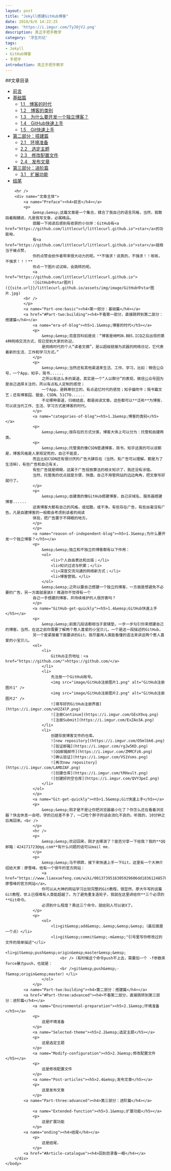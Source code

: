 ```yaml
---
layout: post
title: "Jekyll搭建GitHub博客"
date: 2018/8/6 14:22:25 
image: 'https://i.imgur.com/TyJ0jVJ.png'
description: 真正手把手教学
category: '浮生刘记'
tags:
- Jekyll
- GitHub博客
- 手把手
introduction: 真正手把手教学
---
```

##文章目录
* [前言](#Preface)
* [基础篇](#Part-one:basic)
    * [1.1 博客的时代](#era-of-blog)
	* [1.2 博客的类别](#categories-of-blog)
	* [1.3 为什么要开发一个独立博客？](#reason-of-independent-blog)
	* [1.4 GitHub快速上手](#GitHub-get-quickly)
	* [1.5 Git快速上手](#Git-get-quickly)
* [第二部分：搭建篇](#Part-two:building)
	* [2.1 环境准备](#Environmental-preparation)
	* [2.2 选定主题](#Selected-theme)
	* [2.3 修改配置文件](#Modify-configuration)
	* [2.4 发布文章](#Post-articles)
* [第三部分：进阶篇](#Part-three:advanced)
	* [3.1 扩展功能](#Extended-function)
* [结尾](#ending)
<html>
	<head>
		<meta charset="utf8">
	</head>
	<body>
		
		<hr />
		<div name="文章主体">
			<a name="Preface"><h4>前言</h4></a>
			<p>
				&emsp;&emsp;这篇文章是一个集合，糅合了我自己的语言风格，当然，我敢拍着胸脯说，凡是我写文章，必属精品。
				提醒一下阅读后感到有收获的小伙伴：GitHub有<a href="https://github.com/littlecurl/littlecurl.github.io">star</a>的功能呦，
				有<a href="https://github.com/littlecurl/littlecurl.github.io">star</a>就相当于被点赞，
				你的点赞会给作者带来很大动力的呢。**不强求！说真的，不强求！！咳咳，不强求！！！**
				你点一下图片试试嘛，会跳转的呢。
				<a href="https://github.com/littlecurl/littlecurl.github.io">
				![GitHub中star图片]({{site.url}}/littlecurl.github.io/assets/img/image/GitHub中star图片.jpg)
			<br /> 
			</p>
			<a name="Part-one:basic"><h4>第一部分：基础篇</h4></a>
			<a href="#Part-two:building"><h4>不看第一部分，直接跳转到第二部分：搭建篇</h4></a>
				<a name="era-of-blog"><h5>1.1&emsp;博客的时代</h5></a>
				<p>
					&emsp;&emsp;百度百科如是说：“博客是继MSN.BBS.ICQ之后出现的第4种网络交流方式，现已受到大家的欢迎，
					是网络时代的个人“读者文摘”，是以超级链接为武器的网络日记，它代表着新的生活、工作和学习方式。”
				</p>
				<p>
					&emsp;&emsp;当然还有其他渠道来生活、工作、学习，比如：微信公众号，一个App，知乎，简书......
					之所以有这么多的渠道，其实是一个“人以群分”的表现，微信公众号因为是自己选择关注的，所以有点私人定制的感觉；
					一个App，是韩寒创立的，有点追忆时代的感觉；知乎偏吹牛；简书篇文艺；还有博客园、掘金、CSDN、51CTO......
					不论哪种渠道，归根结底，都是阅读文章。这些都可以**泛称**为博客，可以说当代工作、生活、学习方式是博客的时代。
				</p>
				<a name="categories-of-blog"><h5>1.2&emsp;博客的类别</h5></a>
				<p>
					&emsp;&emsp;按存在的方式分类，博客大体上可以分为：托管和自建两类。
				<p>
					&emsp;&emsp;托管类的像CSDN普通博客，简书，知乎这类的可以说都是，博客风格是人家规定死的，自己不能变，
				而且比如CSDN还有很讨厌的广告大肆存在（当然，有广告可以理解，都是为了生活嘛），有些广告和自己有关，
				有些广告就是碍眼，这属于广告投放算法的相关知识了，我还没有涉猎。
				当然，托管类的优点就是方便，快捷。自己不用管网站的边边角角，把文章写好就行了。
				</p>
				<p>
					&emsp;&emsp;自建类的像GitHub搭建博客，自己买域名、服务器搭建博客......
				这类博客大都有自己的风格，或炫酷，或干净。有些存在广告，有些丝毫没有广告。凡是自建博客的一般都会考虑到读者的阅读
				体验，把广告置于不碍眼的地方。
				</p>
				</p>
				<a name="reason-of-independent-blog"><h5>1.3&emsp;为什么要开发一个独立博客？</h5></a>
				<p>
					&emsp;&emsp;独立和不独立的博客都有以下作用：
					<ol>
						<li>个人自由表达和出版；</li>
						<li>知识过滤与积累；</li>
						<li>深度交流沟通的网络新方式；</li>
						<li>博客营销。</li>
					</ol>
					&emsp;&emsp;之所以要自己搭建一个独立的博客，一方面是想避免不必要的广告，另一方面就是装X！难道你不觉得有一个
				自己一手搭建的博客，并持续维护的人很厉害吗？
				</p>
				<a name="GitHub-get-quickly"><h5>1.4&emsp;GitHub快速上手</h5></a>
				<p>
					&emsp;&emsp;前面几段话都相当于是铺垫，一步一步勾引你来搭建自己的博客。当然，在这之前你需要了解两个惹人喜爱的小宝贝儿，一个是这一段描述的GitHub，
				另一个是紧接着下面要讲的Git，我尽量用人类能看懂的语法来讲这两个惹人喜爱的小宝贝儿。
				<ol>
					<li>
						GitHub主页地址：<a href="https://github.com/">https://github.com/</a>
					</li>
					<li>
						先注册一个GitHub账号。
						<img src="image/GitHub注册图片1.png" alt="GitHub注册图片1" />
						<img src="image/GitHub注册图片2.png" alt="GitHub注册图片2" />
						![填写好的GitHub注册界面](https://i.imgur.com/vH2Z4lP.png)
						![注册Continue](https://i.imgur.com/GEsX9xq.png)
						![注册Submit](https://i.imgur.com/ExZAo3A.png)
					</li>
					<li>
						创建存放博客文件的仓库。
						![new repository](https://i.imgur.com/O5mlbk6.png)
						![验证邮箱](https://i.imgur.com/rgJw5KD.png)
						![QQ邮箱邮件](https://i.imgur.com/ZMMCFz6.png)
						![确认验证](https://i.imgur.com/VS1Vsms.png)
						![再次new repository](https://i.imgur.com/LAMDZAF.png)
						![创建仓库](https://i.imgur.com/tRHxult.png)
						![创建好的空仓库](https://i.imgur.com/QVY3peI.png)
					</li>
				</ol>
				</p>
				<a name="Git-get-quickly"><h5>1.5&emsp;Git快速上手</h5></a>
				<p>
					&emsp;&emsp;刚才是不是让你把浏览器最小化了？你怎么还在看着浏览器？快去休息一会吧，学的已经差不多了，一口吃个胖子的话会消化不良的。听我的，10分钟之后再回来。<br />
				</p>
				<hr />
				<p>
					&emsp;&emsp;欢迎回来，刚才去哪浪了？能否分享一下给我？我的**QQ邮箱：424171723@qq.com**有什么问题的话可以mail me.  
				</p>
				<p>
					&emsp;&emsp;马不停蹄，接下来快速上手一下Git，这里有一个大神介绍给大家：廖雪峰。他有一个很牛的官方网站：
					<a href="https://www.liaoxuefeng.com/wiki/0013739516305929606dd18361248578c67b8067c8c017b000">廖雪峰的官方网站</a>。
					你可以从大神的网站学习比较完整的Git教程，很显然，廖大牛写的这篇Git教程，世上已很难有人类能超越了。为了避免重复造轮子，我就在这里讲给你**三个必须的**Git命令。
					必须到什么程度？靠这三个命令，就给别人可以装X了。
				</p>
				<p>
					<ol>
						<li>git&emsp;add&emsp;.&emsp;&emsp;&emsp;（最后面是一个点）</li>
						<li>git&emsp;commit&emsp;-m&emsp;"引号里写你修改过的文件的简单描述"</li>
						<li>git&emsp;push&emsp;origin&emsp;master&emsp;&emsp;
							<br />（有时候这个命令push不上去，需要加一个 -f参数来force暴力push，也就是：
							<br />git&emsp;push&emsp;-f&emsp;origin&emsp;master）</li>
					</ol>
				</p>
			<a name="Part-two:building"><h4>第二部分：搭建篇</h4></a>
			<a href="#Part-three:advanced"><h4>不看第二部分，直接跳转到第三部分：进阶篇</h4></a>
				<a name="Environmental-preparation"><h5>2.1&emsp;环境准备</h5></a>
				<p>
					这是环境准备
				</p>
				<a name="Selected-theme"><h5>2.2&emsp;选定主题</h5></a>
				<p>
					这是选定主题
				</p>
				<a name="Modify-configuration"><h5>2.3&emsp;修改配置文件</h5></a>
				<p>
					这是修改配置文件
				</p>
				<a name="Post-articles"><h5>2.4&emsp;发布文章</h5></a>
				<p>
					这是发布文章
				</p>
			<a name="Part-three:advanced"><h4>第三部分：进阶篇</h4></a>
			
				<a name="Extended-function"><h5>3.1&emsp;扩展功能</h5></a>
				<p>
					这是扩展功能
				</p>
			<a name="ending"><h4>结尾</h4></a>
				<p>
					这是结尾，
				</p>
			<a href="#Article-catalogue"><h4>回到目录看一眼</h4></a>
		</div>
	</body>
</html>





